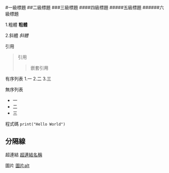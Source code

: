 #一級標題
##二級標題
###三級標題
####四級標題
#####五級標題
######六級標題

1.粗體
**粗體**

2.斜體
*斜體*

引用
>引用
>>嵌套引用

有序列表
1.一
2.二
3.三

無序列表
* 一
* 二
* 三

程式碼
`print("Hello World")`

分隔線
---

超連結
[超連結名稱](網址 "title")

圖片
[圖片alt](圖片網址 "title")